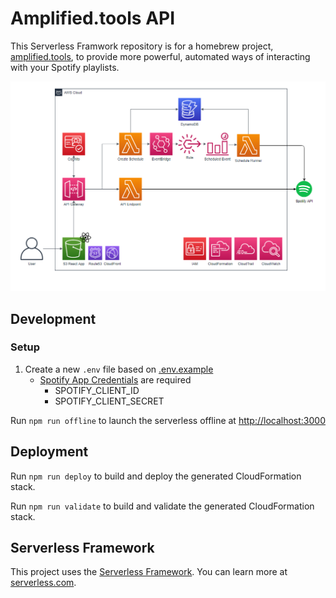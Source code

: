 # Amplified.tools API

This Serverless Framwork repository is for a homebrew project, [amplified.tools](https://www.amplified.tools), to provide more powerful, automated ways of interacting with your Spotify playlists.

![Amplified.tools AWS Architecture diagram](./documentation/amplified.tools-architecture.png)

## Development

### Setup

1. Create a new `.env` file based on [.env.example](./.env.example)
    - [Spotify App Credentials](https://developer.spotify.com/dashboard/applications) are required
        - SPOTIFY_CLIENT_ID
        - SPOTIFY_CLIENT_SECRET

Run `npm run offline` to launch the serverless offline at [http://localhost:3000](http://localhost:3000)

## Deployment

Run `npm run deploy` to build and deploy the generated CloudFormation stack.

Run `npm run validate` to build and validate the generated CloudFormation stack.

## Serverless Framework

This project uses the [Serverless Framework](https://github.com/serverless/serverless). You can learn more at [serverless.com](https://www.serverless.com/).
